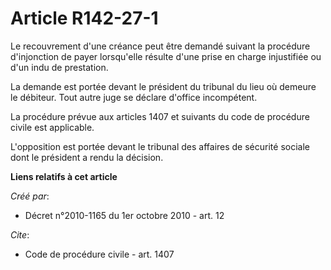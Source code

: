 # Article R142-27-1

Le recouvrement d'une créance peut être demandé suivant la procédure d'injonction de payer lorsqu'elle résulte d'une prise en
charge injustifiée ou d'un indu de prestation. 

La demande est portée devant le président du tribunal du lieu où demeure le débiteur. Tout autre juge se déclare d'office
incompétent. 

La procédure prévue aux articles 1407 et suivants du code de procédure civile est applicable.

L'opposition est portée devant le tribunal des affaires de sécurité sociale dont le président a rendu la décision.

**Liens relatifs à cet article**

_Créé par_:

  - Décret n°2010-1165 du 1er octobre 2010 - art. 12

_Cite_:

  - Code de procédure civile - art. 1407
